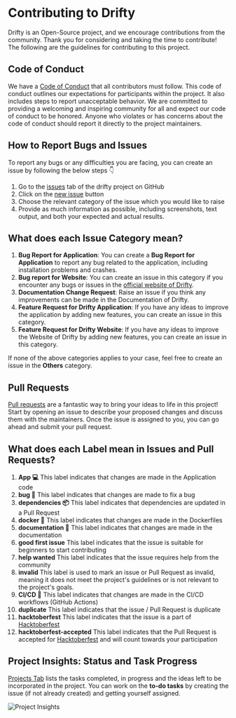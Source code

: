 # Contributing to Drifty

Drifty is an Open-Source project, and we encourage contributions from the community.
Thank you for considering and taking the time to contribute!
The following are the guidelines for contributing to this project.

## Code of Conduct

We have a [Code of Conduct](https://github.com/SaptarshiSarkar12/Drifty/blob/master/CODE_OF_CONDUCT.md) that all contributors must follow.
This code of conduct outlines our expectations for participants within the project. It also includes steps to report unacceptable behavior.
We are committed to providing a welcoming and inspiring community for all and expect our code of conduct to be honored. Anyone who violates or has concerns about the code of conduct should report it directly to the project maintainers.

## How to Report Bugs and Issues

To report any bugs or any difficulties you are facing, you can create an issue by following the below steps 👇

1. Go to the [issues](https://github.com/SaptarshiSarkar12/Drifty/issues) tab of the drifty project on GitHub
2. Click on the [new issue](https://github.com/SaptarshiSarkar12/Drifty/issues/new/choose) button
3. Choose the relevant category of the issue which you would like to raise
4. Provide as much information as possible, including screenshots, text output, and both your expected and actual results.

## What does each Issue Category mean?

1. **Bug Report for Application**:
   You can create a **Bug Report for Application** to report any bug related to the application, including installation problems and crashes.
2. **Bug report for Website**:
    You can create an issue in this category if you encounter any bugs or issues in the [official website of Drifty](https://saptarshisarkar12.github.io/Drifty/).
3. **Documentation Change Request**:
    Raise an issue if you think any improvements can be made in the Documentation of Drifty.
4. **Feature Request for Drifty Application**:
    If you have any ideas to improve the application by adding new features, you can create an issue in this category.
5. **Feature Request for Drifty Website**:
    If you have any ideas to improve the Website of Drifty by adding new features, you can create an issue in this category.

If none of the above categories applies to your case, feel free to create an issue in the **Others** category.

## Pull Requests

[Pull requests](https://github.com/SaptarshiSarkar12/Drifty/pulls) are a fantastic way to bring your ideas to life in this project! Start by opening an issue to describe your proposed changes and discuss them with the maintainers. Once the issue is assigned to you, you can go ahead and submit your pull request.

## What does each Label mean in Issues and Pull Requests?

1. **App 💻**
    This label indicates that changes are made in the Application code
2. **bug 🐛**
    This label indicates that changes are made to fix a bug
3. **dependencies 📦️**
    This label indicates that dependencies are updated in a Pull Request
4. **docker 🐋**
    This label indicates that changes are made in the Dockerfiles
5. **documentation 📝**
    This label indicates that changes are made in the documentation
6. **good first issue**
    This label indicates that the issue is suitable for beginners to start contributing
7. **help wanted**
    This label indicates that the issue requires help from the community
8. **invalid**
   This label is used to mark an issue or Pull Request as invalid, meaning it does not meet the project's guidelines or is not relevant to the project's goals.
9. **CI/CD 🔁**
    This label indicates that changes are made in the CI/CD workflows (GitHub Actions)
10. **duplicate**
     This label indicates that the issue / Pull Request is duplicate
11. **hacktoberfest**
     This label indicates that the issue is a part of [Hacktoberfest](https://hacktoberfest.com/)
12. **hacktoberfest-accepted**
     This label indicates that the Pull Request is accepted for [Hacktoberfest](https://hacktoberfest.com/) and will count towards your participation

## Project Insights: Status and Task Progress

[Projects Tab](https://github.com/users/SaptarshiSarkar12/projects/3) lists the tasks completed, in progress and the ideas left to be incorporated in the project. You can work on the **to-do tasks** by creating the issue (if not already created) and getting yourself assigned.

![Project Insights](https://github.com/user-attachments/assets/292c5c90-fbee-4eb0-8912-02faea96ad23)
